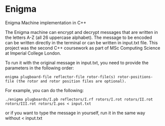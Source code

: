 # Enigma
Enigma Machine implementation in C++

The Enigma machine can encrypt and decrypt messages that are written in the letters A-Z (all 26 uppercase alphabet). The message to be encoded can be written directly in the terminal or can be written in input.txt file. This project was the second C++ coursework as part of MSc Computing Science at Imperial College London.

To run it with the original message in input.txt, you need to provide the parameters in the following order:
```
enigma plugboard-file reflector-file rotor-file(s) rotor-positions-file (the rotor and rotor position files are optional).
```
For example, you can do the following:
```
./enigma plugboards/I.pb reflectors/I.rf rotors/I.rot rotors/II.rot rotors/III.rot rotors/I.pos < input.txt
```
or if you want to type the message in yourself, run it in the same way without < input.txt

